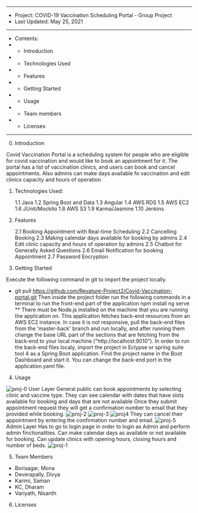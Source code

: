 ***************************************************
* Project: 		COVID-19 Vaccination Scheduling Portal - Group Project
* Last Updated: May 25, 2021
***************************************************
* Contents:	
* - Introduction
*	- Technologies Used
*	- Features
*	-	Getting Started
*	- Usage
* - Team members
* - Licenses
***************************************************
0. Introduction

  Covid Vaccination Portal is a scheduling system for people who are eligible for covid vaccination and would like to book an appointment for it. The portal has a       list of vaccination clinics, and users can book and cancel appointments. Also admins can make days available fo vaccination and edit clinics capacity and hours of     operation


1.  Technologies Used:

	1.1 Java
  1.2 Spring Boot and Data
  1.3 Angular 
  1.4 AWS RDS
  1.5 AWS EC2
  1.6 JUnit/Mockito
  1.8 AWS S3
  1.9 Karma/Jasmine
  1.10 Jenkins
	

2. 	Features

 	2.1 Booking Appointment with Real-time Scheduling
  2.2 Cancelling Booking
  2.3 Making calendar days available for booking by admins
  2.4 Edit clinic capacity and hours of operation by admins
  2.5 Chatbot for Generally Asked Questions
  2.6 Email Notification for booking Appointment
  2.7 Password Encryption


3.  Getting Started  

  Execute the following command in git to import the project locally.
  - git pull https://github.com/Revature-Project2/Covid-Vaccination-portal.git
  Then inside the project folder run the following commands in a terminal to run the front-end part of the application
  npm install
  ng serve
  ** There must be Node.js installed on the machine that you are running the application on.
  This application fetches back-end resources from an AWS EC2 instance. In case it is not responsive, pull the back-end files from the 'master-back' branch and run     locally, and after running them change the base URL part of the sections that are fetching from the back-end to your local machine ("http://localhost:9010").
  In order to run the back-end files localy, import the project in Eclypse or spring suite tool 4 as a Spring Boot application. Find the project name in the Boot       Dashboard and start it. You can change the back-end port in the application.yaml file.
  
  
4.	Usage

  ![proj-0](https://user-images.githubusercontent.com/50775688/119525226-510e7c00-bd4c-11eb-934e-92191109c819.png)
 User Layer
 General public can book appointments by selecting clinic and vaccine type.
 They can see calendar with dates that have slots available for booking and days that are not available
 Once they submit appointment request they will get a confirmation number to  email that they provided while booking.
 ![proj-2](https://user-images.githubusercontent.com/50775688/119525231-510e7c00-bd4c-11eb-9f41-c4f4e97f36c1.png)
![proj-3](https://user-images.githubusercontent.com/50775688/119525234-51a71280-bd4c-11eb-8ffd-3a089a069f0c.png)
![proj4](https://user-images.githubusercontent.com/50775688/119525221-5075e580-bd4c-11eb-9aac-9f1a3e0b5817.png)
 They can cancel their appointment by entering the confirmation number and email.
 ![proj-5](https://user-images.githubusercontent.com/50775688/119525224-5075e580-bd4c-11eb-8045-fb21eae57076.png)
 Admin Layer
 Has to go to login page in order to login as  Admin and perform admin finctionalities.
 Can make calendar days as available or not available for booking.
 Can update clinics with opening hours, closing hours and number of beds.
 ![proj-1](https://user-images.githubusercontent.com/50775688/119525229-510e7c00-bd4c-11eb-8b03-9592b5418422.png)
  
  
5. Team Members

  - Borisagar, Mona
  - Deverapally, Divya
  - Karimi, Saman
  - KC, Dharam 
  - Variyath, Nisanth


6.	Licenses




